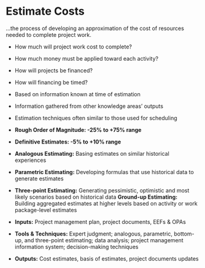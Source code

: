 # Estimate Costs

…the process of developing an approximation of the cost of resources needed to complete project work. 

- How much will project work cost to complete? 
- How much money must be applied toward each activity? 
- How will projects be financed? 
- How will financing be timed? 

- Based on information known at time of estimation 
- Information gathered from other knowledge areas’ outputs 
- Estimation techniques often similar to those used for scheduling 

- **Rough Order of Magnitude: -25% to +75% range**
- **Definitive Estimates: -5% to +10% range**

- **Analogous Estimating:** Basing estimates on similar historical experiences 
- **Parametric Estimating:** Developing formulas that use historical data to generate estimates 
- **Three-point Estimating:** Generating pessimistic, optimistic and most likely scenarios based on historical data 
**Ground-up Estimating:** Building aggregated estimates at higher levels based on activity or work package-level estimates 

- **Inputs:** Project management plan, project documents, EEFs & OPAs 
- **Tools & Techniques:** Expert judgment; analogous, parametric, bottom-up, and three-point estimating; data analysis; project management information system; decision-making techniques 
- **Outputs:** Cost estimates, basis of estimates, project documents updates 